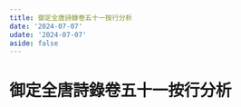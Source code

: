 ```yaml
---
title: 御定全唐詩錄卷五十一按行分析
date: '2024-07-07'
udate: '2024-07-07'
aside: false
---
```

# 御定全唐詩錄卷五十一按行分析

<LinePage :list="lines" :chapternum="51" />

<script setup>
const chapter = '卷五十一';
import lines from '/data/qtsl/卷五十一/lines.json'
</script>
